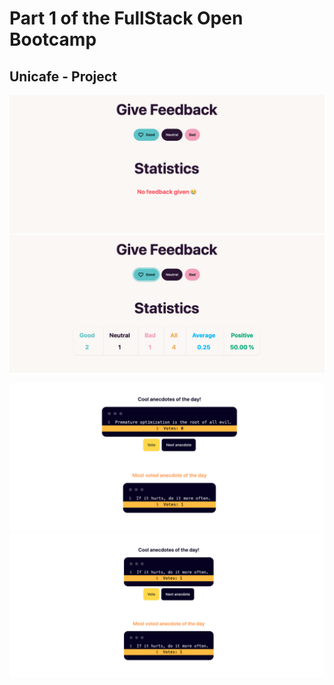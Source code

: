 # Part 1 of the FullStack Open Bootcamp
## Unicafe - Project

![Unicafe Screenshot](images/unicafe-1.png)
![Unicafe Screenshot](images/unicafe-2.png)

![Anedotes Screenshot](images/anecdotes-1.png)
![Anedotes Screenshot](images/anecdotes-2.png)
